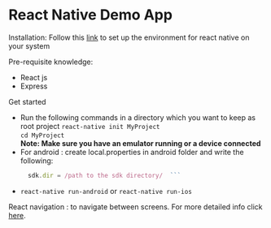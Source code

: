 # React Native Demo App

Installation:
 Follow this [link](https://facebook.github.io/react-native/docs/getting-started.html) to set up the environment for react native on your system

Pre-requisite knowledge:
* React js
* Express

Get started
 * Run the following commands in a directory which you want to keep as root project
	```react-native init MyProject```              
	```cd MyProject```          
	**Note: Make sure you have an emulator running or a device connected**
 * For android : create local.properties in android folder and write the following:
	```javascript
      sdk.dir = /path to the sdk directory/  ```
 * ```react-native run-android``` or ```react-native run-ios```  


React navigation : to navigate between screens. For more detailed info click [here](https://reactnavigation.org/).
